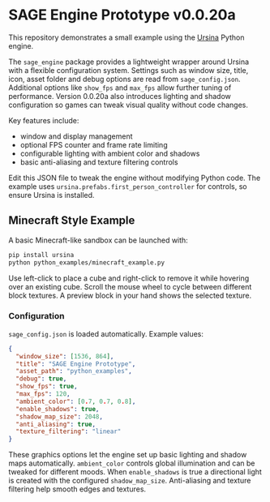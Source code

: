 # SAGE Engine Prototype v0.0.20a

This repository demonstrates a small example using the [Ursina](https://www.ursinaengine.org/) Python engine.

The `sage_engine` package provides a lightweight wrapper around Ursina with a flexible configuration system. Settings such as window size, title, icon, asset folder and debug options are read from `sage_config.json`.
Additional options like `show_fps` and `max_fps` allow further tuning of performance. Version 0.0.20a also introduces lighting and shadow configuration so games can tweak visual quality without code changes.

Key features include:
- window and display management
- optional FPS counter and frame rate limiting
- configurable lighting with ambient color and shadows
- basic anti-aliasing and texture filtering controls

Edit this JSON file to tweak the engine without modifying Python code. The example uses `ursina.prefabs.first_person_controller` for controls, so ensure Ursina is installed.

## Minecraft Style Example

A basic Minecraft-like sandbox can be launched with:

```bash
pip install ursina
python python_examples/minecraft_example.py
```

Use left-click to place a cube and right-click to remove it while hovering over an existing cube.
Scroll the mouse wheel to cycle between different block textures. A preview block in your hand shows the selected texture.

### Configuration

`sage_config.json` is loaded automatically. Example values:

```json
{
  "window_size": [1536, 864],
  "title": "SAGE Engine Prototype",
  "asset_path": "python_examples",
  "debug": true,
  "show_fps": true,
  "max_fps": 120,
  "ambient_color": [0.7, 0.7, 0.8],
  "enable_shadows": true,
  "shadow_map_size": 2048,
  "anti_aliasing": true,
  "texture_filtering": "linear"
}
```

These graphics options let the engine set up basic lighting and shadow maps
automatically. `ambient_color` controls global illumination and can be tweaked
for different moods. When `enable_shadows` is true a directional light is
created with the configured `shadow_map_size`. Anti-aliasing and texture
filtering help smooth edges and textures.
